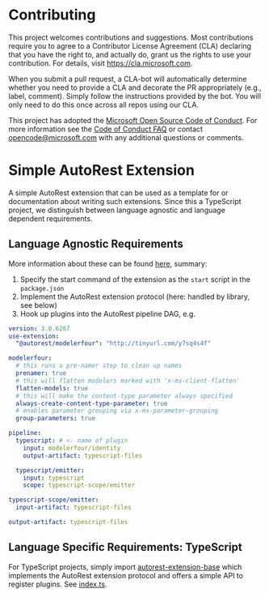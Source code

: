 # Contributing

This project welcomes contributions and suggestions. Most contributions require you to agree to a
Contributor License Agreement (CLA) declaring that you have the right to, and actually do, grant us
the rights to use your contribution. For details, visit https://cla.microsoft.com.

When you submit a pull request, a CLA-bot will automatically determine whether you need to provide
a CLA and decorate the PR appropriately (e.g., label, comment). Simply follow the instructions
provided by the bot. You will only need to do this once across all repos using our CLA.

This project has adopted the [Microsoft Open Source Code of Conduct](https://opensource.microsoft.com/codeofconduct/).
For more information see the [Code of Conduct FAQ](https://opensource.microsoft.com/codeofconduct/faq/) or
contact [opencode@microsoft.com](mailto:opencode@microsoft.com) with any additional questions or comments.

# Simple AutoRest Extension

A simple AutoRest extension that can be used as a template for or documentation about writing such extensions.
Since this a TypeScript project, we distinguish between language agnostic and language dependent requirements.

## Language Agnostic Requirements

More information about these can be found [here](https://github.com/Azure/autorest/tree/master/docs/developer), summary:

1. Specify the start command of the extension as the `start` script in the `package.json`
2. Implement the AutoRest extension protocol (here: handled by library, see below)
3. Hook up plugins into the AutoRest pipeline DAG, e.g.

```yaml
version: 3.0.6267
use-extension:
  "@autorest/modelerfour": "http://tinyurl.com/y7sq4s4f"

modelerfour:
  # this runs a pre-namer step to clean up names
  prenamer: true
  # this will flatten modelers marked with 'x-ms-client-flatten'
  flatten-models: true
  # this will make the content-type parameter always specified
  always-create-content-type-parameter: true
  # enables parameter grouping via x-ms-parameter-grouping
  group-parameters: true

pipeline:
  typescript: # <- name of plugin
    input: modelerfour/identity
    output-artifact: typescript-files

  typescript/emitter:
    input: typescript
    scope: typescript-scope/emitter

typescript-scope/emitter:
  input-artifact: typescript-files

output-artifact: typescript-files
```

## Language Specific Requirements: TypeScript

For TypeScript projects, simply import [autorest-extension-base](https://github.com/olydis/autorest-extension-base) which implements the AutoRest extension protocol and offers a simple API to register plugins.
See [index.ts](./index.ts).

